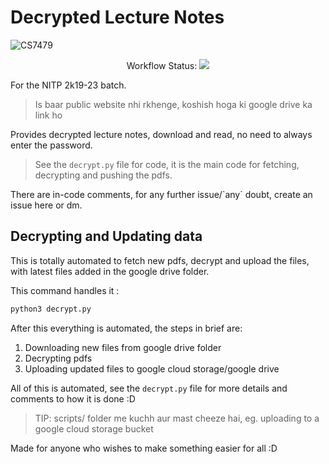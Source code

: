 # Decrypted Lecture Notes

![CS7479](https://socialify.git.ci/adi-g15/CS7479/image?description=1&descriptionEditable=Decrypted%20Lecture%20Notes%20for%20NITP%202k19%20batch&font=Inter&language=1&logo=https%3A%2F%2Fupload.wikimedia.org%2Fwikipedia%2Fcommons%2Fthumb%2Fd%2Fda%2FGoogle_Drive_logo.png%2F268px-Google_Drive_logo.png&name=1&owner=1&pattern=Floating%20Cogs&theme=Dark)

<center>Workflow Status: <a href="https://github.com/adi-g15/CS7479/actions/workflows/python-app.yml"><img src="https://github.com/adi-g15/CS7479/actions/workflows/python-app.yml/badge.svg" /></a></center>

For the NITP 2k19-23 batch.

> Is baar public website nhi rkhenge, koshish hoga ki google drive ka link ho

Provides decrypted lecture notes, download and read, no need to always enter the password.

> See the `decrypt.py` file for code, it is the main code for fetching, decrypting and pushing the pdfs.

There are in-code comments, for any further issue/\`any\` doubt, create an issue here or dm.

## Decrypting and Updating data

This is totally automated to fetch new pdfs, decrypt and upload the files, with latest files added in the google drive folder.

This command handles it : 

```sh
python3 decrypt.py
```

After this everything is automated, the steps in brief are:

1. Downloading new files from google drive folder
2. Decrypting pdfs
3. Uploading updated files to google cloud storage/google drive

All of this is automated, see the `decrypt.py` file for more details and comments to how it is done :D

> TIP: scripts/ folder me kuchh aur mast cheeze hai, eg. uploading to a google cloud storage bucket

Made for anyone who wishes to make something easier for all :D

